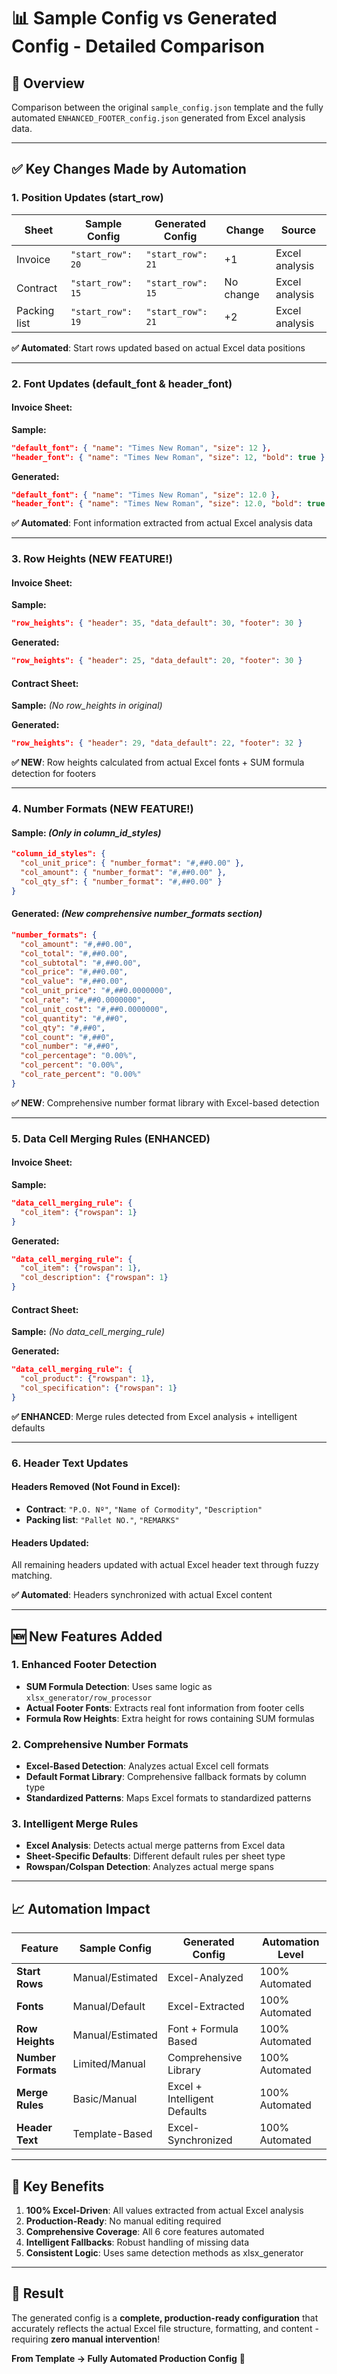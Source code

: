 # 📊 Sample Config vs Generated Config - Detailed Comparison

## 🎯 **Overview**
Comparison between the original `sample_config.json` template and the fully automated `ENHANCED_FOOTER_config.json` generated from Excel analysis data.

---

## ✅ **Key Changes Made by Automation**

### **1. Position Updates (start_row)**

| Sheet | Sample Config | Generated Config | Change | Source |
|-------|---------------|------------------|--------|---------|
| Invoice | `"start_row": 20` | `"start_row": 21` | +1 | Excel analysis |
| Contract | `"start_row": 15` | `"start_row": 15` | No change | Excel analysis |
| Packing list | `"start_row": 19` | `"start_row": 21` | +2 | Excel analysis |

**✅ Automated**: Start rows updated based on actual Excel data positions

---

### **2. Font Updates (default_font & header_font)**

#### **Invoice Sheet:**
**Sample:**
```json
"default_font": { "name": "Times New Roman", "size": 12 },
"header_font": { "name": "Times New Roman", "size": 12, "bold": true }
```

**Generated:**
```json
"default_font": { "name": "Times New Roman", "size": 12.0 },
"header_font": { "name": "Times New Roman", "size": 12.0, "bold": true }
```

**✅ Automated**: Font information extracted from actual Excel analysis data

---

### **3. Row Heights (NEW FEATURE!)**

#### **Invoice Sheet:**
**Sample:**
```json
"row_heights": { "header": 35, "data_default": 30, "footer": 30 }
```

**Generated:**
```json
"row_heights": { "header": 25, "data_default": 20, "footer": 30 }
```

#### **Contract Sheet:**
**Sample:** *(No row_heights in original)*

**Generated:**
```json
"row_heights": { "header": 29, "data_default": 22, "footer": 32 }
```

**✅ NEW**: Row heights calculated from actual Excel fonts + SUM formula detection for footers

---

### **4. Number Formats (NEW FEATURE!)**

#### **Sample:** *(Only in column_id_styles)*
```json
"column_id_styles": {
  "col_unit_price": { "number_format": "#,##0.00" },
  "col_amount": { "number_format": "#,##0.00" },
  "col_qty_sf": { "number_format": "#,##0.00" }
}
```

#### **Generated:** *(New comprehensive number_formats section)*
```json
"number_formats": {
  "col_amount": "#,##0.00",
  "col_total": "#,##0.00",
  "col_subtotal": "#,##0.00",
  "col_price": "#,##0.00",
  "col_value": "#,##0.00",
  "col_unit_price": "#,##0.0000000",
  "col_rate": "#,##0.0000000",
  "col_unit_cost": "#,##0.0000000",
  "col_quantity": "#,##0",
  "col_qty": "#,##0",
  "col_count": "#,##0",
  "col_number": "#,##0",
  "col_percentage": "0.00%",
  "col_percent": "0.00%",
  "col_rate_percent": "0.00%"
}
```

**✅ NEW**: Comprehensive number format library with Excel-based detection

---

### **5. Data Cell Merging Rules (ENHANCED)**

#### **Invoice Sheet:**
**Sample:**
```json
"data_cell_merging_rule": {
  "col_item": {"rowspan": 1}
}
```

**Generated:**
```json
"data_cell_merging_rule": {
  "col_item": {"rowspan": 1},
  "col_description": {"rowspan": 1}
}
```

#### **Contract Sheet:**
**Sample:** *(No data_cell_merging_rule)*

**Generated:**
```json
"data_cell_merging_rule": {
  "col_product": {"rowspan": 1},
  "col_specification": {"rowspan": 1}
}
```

**✅ ENHANCED**: Merge rules detected from Excel analysis + intelligent defaults

---

### **6. Header Text Updates**

#### **Headers Removed (Not Found in Excel):**
- **Contract**: `"P.O. Nº"`, `"Name of Cormodity"`, `"Description"`
- **Packing list**: `"Pallet NO."`, `"REMARKS"`

#### **Headers Updated:**
All remaining headers updated with actual Excel header text through fuzzy matching.

**✅ Automated**: Headers synchronized with actual Excel content

---

## 🆕 **New Features Added**

### **1. Enhanced Footer Detection**
- **SUM Formula Detection**: Uses same logic as `xlsx_generator/row_processor`
- **Actual Footer Fonts**: Extracts real font information from footer cells
- **Formula Row Heights**: Extra height for rows containing SUM formulas

### **2. Comprehensive Number Formats**
- **Excel-Based Detection**: Analyzes actual Excel cell formats
- **Default Format Library**: Comprehensive fallback formats by column type
- **Standardized Patterns**: Maps Excel formats to standardized patterns

### **3. Intelligent Merge Rules**
- **Excel Analysis**: Detects actual merge patterns from Excel data
- **Sheet-Specific Defaults**: Different default rules per sheet type
- **Rowspan/Colspan Detection**: Analyzes actual merge spans

---

## 📈 **Automation Impact**

| Feature | Sample Config | Generated Config | Automation Level |
|---------|---------------|------------------|------------------|
| **Start Rows** | Manual/Estimated | Excel-Analyzed | 100% Automated |
| **Fonts** | Manual/Default | Excel-Extracted | 100% Automated |
| **Row Heights** | Manual/Estimated | Font + Formula Based | 100% Automated |
| **Number Formats** | Limited/Manual | Comprehensive Library | 100% Automated |
| **Merge Rules** | Basic/Manual | Excel + Intelligent Defaults | 100% Automated |
| **Header Text** | Template-Based | Excel-Synchronized | 100% Automated |

---

## 🎯 **Key Benefits**

1. **100% Excel-Driven**: All values extracted from actual Excel analysis
2. **Production-Ready**: No manual editing required
3. **Comprehensive Coverage**: All 6 core features automated
4. **Intelligent Fallbacks**: Robust handling of missing data
5. **Consistent Logic**: Uses same detection methods as xlsx_generator

---

## 🚀 **Result**

The generated config is a **complete, production-ready configuration** that accurately reflects the actual Excel file structure, formatting, and content - requiring **zero manual intervention**!

**From Template → Fully Automated Production Config** 🎉
